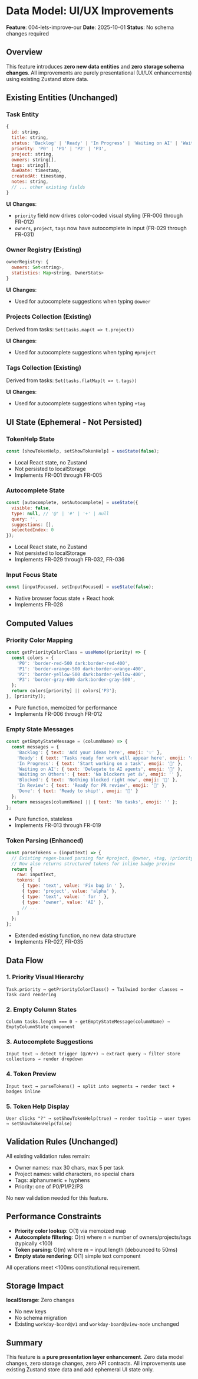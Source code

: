 # Data Model: UI/UX Improvements

**Feature**: 004-lets-improve-our
**Date**: 2025-10-01
**Status**: No schema changes required

## Overview

This feature introduces **zero new data entities** and **zero storage schema changes**. All improvements are purely presentational (UI/UX enhancements) using existing Zustand store data.

## Existing Entities (Unchanged)

### Task Entity
```javascript
{
  id: string,
  title: string,
  status: 'Backlog' | 'Ready' | 'In Progress' | 'Waiting on AI' | 'Waiting on Others' | 'Blocked' | 'In Review' | 'Done',
  priority: 'P0' | 'P1' | 'P2' | 'P3',
  project: string,
  owners: string[],
  tags: string[],
  dueDate: timestamp,
  createdAt: timestamp,
  notes: string,
  // ... other existing fields
}
```

**UI Changes**:
- `priority` field now drives color-coded visual styling (FR-006 through FR-012)
- `owners`, `project`, `tags` now have autocomplete in input (FR-029 through FR-031)

### Owner Registry (Existing)
```javascript
ownerRegistry: {
  owners: Set<string>,
  statistics: Map<string, OwnerStats>
}
```

**UI Changes**:
- Used for autocomplete suggestions when typing `@owner`

### Projects Collection (Existing)
Derived from tasks: `Set(tasks.map(t => t.project))`

**UI Changes**:
- Used for autocomplete suggestions when typing `#project`

### Tags Collection (Existing)
Derived from tasks: `Set(tasks.flatMap(t => t.tags))`

**UI Changes**:
- Used for autocomplete suggestions when typing `+tag`

## UI State (Ephemeral - Not Persisted)

### TokenHelp State
```javascript
const [showTokenHelp, setShowTokenHelp] = useState(false);
```
- Local React state, no Zustand
- Not persisted to localStorage
- Implements FR-001 through FR-005

### Autocomplete State
```javascript
const [autocomplete, setAutocomplete] = useState({
  visible: false,
  type: null, // '@' | '#' | '+' | null
  query: '',
  suggestions: [],
  selectedIndex: 0
});
```
- Local React state, no Zustand
- Not persisted to localStorage
- Implements FR-029 through FR-032, FR-036

### Input Focus State
```javascript
const [inputFocused, setInputFocused] = useState(false);
```
- Native browser focus state + React hook
- Implements FR-028

## Computed Values

### Priority Color Mapping
```javascript
const getPriorityColorClass = useMemo((priority) => {
  const colors = {
    'P0': 'border-red-500 dark:border-red-400',
    'P1': 'border-orange-500 dark:border-orange-400',
    'P2': 'border-yellow-500 dark:border-yellow-400',
    'P3': 'border-gray-600 dark:border-gray-500',
  };
  return colors[priority] || colors['P3'];
}, [priority]);
```
- Pure function, memoized for performance
- Implements FR-006 through FR-012

### Empty State Messages
```javascript
const getEmptyStateMessage = (columnName) => {
  const messages = {
    'Backlog': { text: 'Add your ideas here', emoji: '💡' },
    'Ready': { text: 'Tasks ready for work will appear here', emoji: '✅' },
    'In Progress': { text: 'Start working on a task', emoji: '🚀' },
    'Waiting on AI': { text: 'Delegate to AI agents', emoji: '🤖' },
    'Waiting on Others': { text: 'No blockers yet 👍', emoji: '' },
    'Blocked': { text: 'Nothing blocked right now', emoji: '🎉' },
    'In Review': { text: 'Ready for PR review', emoji: '👀' },
    'Done': { text: 'Ready to ship!', emoji: '🎯' }
  };
  return messages[columnName] || { text: 'No tasks', emoji: '' };
};
```
- Pure function, stateless
- Implements FR-013 through FR-019

### Token Parsing (Enhanced)
```javascript
const parseTokens = (inputText) => {
  // Existing regex-based parsing for #project, @owner, +tag, !priority, due:, etc.
  // Now also returns structured tokens for inline badge preview
  return {
    raw: inputText,
    tokens: [
      { type: 'text', value: 'Fix bug in ' },
      { type: 'project', value: 'alpha' },
      { type: 'text', value: ' for ' },
      { type: 'owner', value: 'AI' },
      // ...
    ]
  };
};
```
- Extended existing function, no new data structure
- Implements FR-027, FR-035

## Data Flow

### 1. Priority Visual Hierarchy
```
Task.priority → getPriorityColorClass() → Tailwind border classes → Task card rendering
```

### 2. Empty Column States
```
Column tasks.length === 0 → getEmptyStateMessage(columnName) → EmptyColumnState component
```

### 3. Autocomplete Suggestions
```
Input text → detect trigger (@/#/+) → extract query → filter store collections → render dropdown
```

### 4. Token Preview
```
Input text → parseTokens() → split into segments → render text + badges inline
```

### 5. Token Help Display
```
User clicks "?" → setShowTokenHelp(true) → render tooltip → user types → setShowTokenHelp(false)
```

## Validation Rules (Unchanged)

All existing validation rules remain:
- Owner names: max 30 chars, max 5 per task
- Project names: valid characters, no special chars
- Tags: alphanumeric + hyphens
- Priority: one of P0/P1/P2/P3

No new validation needed for this feature.

## Performance Constraints

- **Priority color lookup**: O(1) via memoized map
- **Autocomplete filtering**: O(n) where n = number of owners/projects/tags (typically <100)
- **Token parsing**: O(m) where m = input length (debounced to 50ms)
- **Empty state rendering**: O(1) simple text component

All operations meet <100ms constitutional requirement.

## Storage Impact

**localStorage**: Zero changes
- No new keys
- No schema migration
- Existing `workday-board@v1` and `workday-board@view-mode` unchanged

## Summary

This feature is a **pure presentation layer enhancement**. Zero data model changes, zero storage changes, zero API contracts. All improvements use existing Zustand store data and add ephemeral UI state only.

